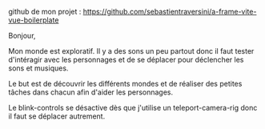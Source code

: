 github de mon projet : https://github.com/sebastientraversini/a-frame-vite-vue-boilerplate

Bonjour,

Mon monde est exploratif. Il y a des sons un peu partout donc il faut tester d'intéragir avec les personnages et de se déplacer pour déclencher les sons et musiques.

Le but est de découvrir les différents mondes et de réaliser des petites tâches dans chacun afin d'aider les personnages.

Le blink-controls se désactive dès que j'utilise un teleport-camera-rig donc il faut se déplacer autrement.